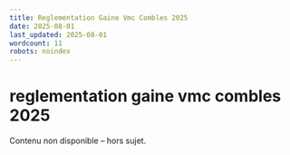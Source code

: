 ```yaml
---
title: Reglementation Gaine Vmc Combles 2025
date: 2025-08-01
last_updated: 2025-08-01
wordcount: 11
robots: noindex
---
```


# reglementation gaine vmc combles 2025

Contenu non disponible – hors sujet.
